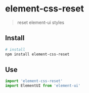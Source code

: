 # element-css-reset

> reset element-ui styles

## Install

``` bash
# install
npm install element-css-reset
```

## Use

``` javascript
import 'element-css-reset'
import ElementUI from 'element-ui'
```
